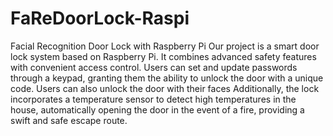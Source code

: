 # FaReDoorLock-Raspi
Facial Recognition Door Lock with Raspberry Pi
Our project is a smart door lock system based on Raspberry Pi. It combines advanced safety features with convenient access control.
Users can set and update passwords through a keypad, granting them the ability to unlock the door with a unique code.
Users can also unlock the door with their faces
Additionally, the lock incorporates a temperature sensor to detect high temperatures in the house, automatically opening the door in the event of a fire, providing a swift and safe escape route.
